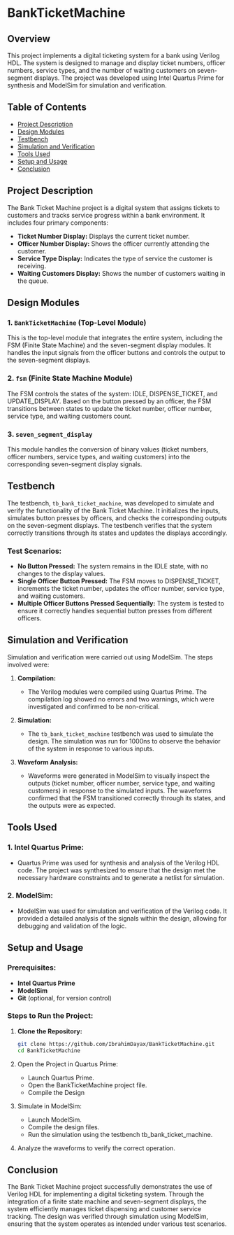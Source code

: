 # BankTicketMachine

## Overview
This project implements a digital ticketing system for a bank using Verilog HDL. The system is designed to manage and display ticket numbers, officer numbers, service types, and the number of waiting customers on seven-segment displays. The project was developed using Intel Quartus Prime for synthesis and ModelSim for simulation and verification.

## Table of Contents
- [Project Description](#project-description)
- [Design Modules](#design-modules)
- [Testbench](#testbench)
- [Simulation and Verification](#simulation-and-verification)
- [Tools Used](#tools-used)
- [Setup and Usage](#setup-and-usage)
- [Conclusion](#conclusion)

## Project Description
The Bank Ticket Machine project is a digital system that assigns tickets to customers and tracks service progress within a bank environment. It includes four primary components:
- **Ticket Number Display:** Displays the current ticket number.
- **Officer Number Display:** Shows the officer currently attending the customer.
- **Service Type Display:** Indicates the type of service the customer is receiving.
- **Waiting Customers Display:** Shows the number of customers waiting in the queue.

## Design Modules

### 1. `BankTicketMachine` (Top-Level Module)
This is the top-level module that integrates the entire system, including the FSM (Finite State Machine) and the seven-segment display modules. It handles the input signals from the officer buttons and controls the output to the seven-segment displays.

### 2. `fsm` (Finite State Machine Module)
The FSM controls the states of the system: IDLE, DISPENSE_TICKET, and UPDATE_DISPLAY. Based on the button pressed by an officer, the FSM transitions between states to update the ticket number, officer number, service type, and waiting customers count.

### 3. `seven_segment_display`
This module handles the conversion of binary values (ticket numbers, officer numbers, service types, and waiting customers) into the corresponding seven-segment display signals.

## Testbench
The testbench, `tb_bank_ticket_machine`, was developed to simulate and verify the functionality of the Bank Ticket Machine. It initializes the inputs, simulates button presses by officers, and checks the corresponding outputs on the seven-segment displays. The testbench verifies that the system correctly transitions through its states and updates the displays accordingly.

### Test Scenarios:
- **No Button Pressed:** The system remains in the IDLE state, with no changes to the display values.
- **Single Officer Button Pressed:** The FSM moves to DISPENSE_TICKET, increments the ticket number, updates the officer number, service type, and waiting customers.
- **Multiple Officer Buttons Pressed Sequentially:** The system is tested to ensure it correctly handles sequential button presses from different officers.

## Simulation and Verification
Simulation and verification were carried out using ModelSim. The steps involved were:

1. **Compilation:** 
   - The Verilog modules were compiled using Quartus Prime. The compilation log showed no errors and two warnings, which were investigated and confirmed to be non-critical.
   
2. **Simulation:**
   - The `tb_bank_ticket_machine` testbench was used to simulate the design. The simulation was run for 1000ns to observe the behavior of the system in response to various inputs.

3. **Waveform Analysis:**
   - Waveforms were generated in ModelSim to visually inspect the outputs (ticket number, officer number, service type, and waiting customers) in response to the simulated inputs. The waveforms confirmed that the FSM transitioned correctly through its states, and the outputs were as expected.

## Tools Used

### 1. **Intel Quartus Prime:**
   - Quartus Prime was used for synthesis and analysis of the Verilog HDL code. The project was synthesized to ensure that the design met the necessary hardware constraints and to generate a netlist for simulation.

### 2. **ModelSim:**
   - ModelSim was used for simulation and verification of the Verilog code. It provided a detailed analysis of the signals within the design, allowing for debugging and validation of the logic.

## Setup and Usage

### Prerequisites:
- **Intel Quartus Prime**
- **ModelSim**
- **Git** (optional, for version control)

### Steps to Run the Project:

1. **Clone the Repository:**
   ```bash
   git clone https://github.com/IbrahimDayax/BankTicketMachine.git
   cd BankTicketMachine
2. Open the Project in Quartus Prime:
   - Launch Quartus Prime.
   - Open the BankTicketMachine project file.
   - Compile the Design

3. Simulate in ModelSim:
   - Launch ModelSim.
   - Compile the design files.
   - Run the simulation using the testbench tb_bank_ticket_machine.
     
4. Analyze the waveforms to verify the correct operation.

## Conclusion
The Bank Ticket Machine project successfully demonstrates the use of Verilog HDL for implementing a digital ticketing system. Through the integration of a finite state machine and seven-segment displays, the system efficiently manages ticket dispensing and customer service tracking. The design was verified through simulation using ModelSim, ensuring that the system operates as intended under various test scenarios.
